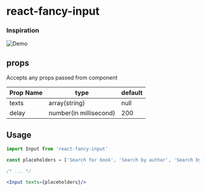 # react-fancy-input

### Inspiration
![Demo](https://i.stack.imgur.com/Aieip.gif)

## props
Accepts any props passed from component

| Prop Name | type | default |
| ------ | ------ | ------ |
| texts | array(string) | null |
| delay | number(in millisecond) | 200 |

## Usage
```jsx harmony
import Input from 'react-fancy-input'

const placeholders = ['Search for book', 'Search by author', 'Search by publisher']

/* ... */

<Input texts={placeholders}/>
```
